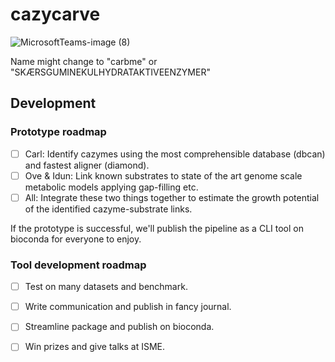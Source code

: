 # cazycarve

![MicrosoftTeams-image (8)](https://github.com/TheMEMOLab/cazycarve/assets/5913696/789e408a-309c-471d-ab78-809fd540522c)



Name might change to "carbme" or "SKÆRSGUMINEKULHYDRATAKTIVEENZYMER"

## Development 

### Prototype roadmap

  - [ ] Carl: Identify cazymes using the most comprehensible database (dbcan) and fastest aligner (diamond).
  - [ ] Ove & Idun: Link known substrates to state of the art genome scale metabolic models applying gap-filling etc.
  - [ ] All: Integrate these two things together to estimate the growth potential of the identified cazyme-substrate links.

If the prototype is successful, we'll publish the pipeline as a CLI tool on bioconda for everyone to enjoy.

### Tool development roadmap
  - [ ] Test on many datasets and benchmark.
  - [ ] Write communication and publish in fancy journal.
  - [ ] Streamline package and publish on bioconda.
  - [ ] Win prizes and give talks at ISME.


